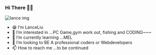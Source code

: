 ### Hi There 👋👋
![lance img](https://raw.githubusercontent.com/lanceliumeng/photos_for_github/main/my_photo.jpg?token=AULWVQJJAT4IQHWOD2AXY4TBPIP5Y "yeah,this is me")

- 😁 I’m LanceLiu 
- 👀 I’m interested in ...PC Game,gym work out, fishing and CODING~~~
- 🌱 I’m currently learning ...MEL
- 💞️ I’m looking to BE A professional coders or Webdevelopers
- 📫 How to reach me ...to be continued 

<!---
lanceliumeng/lanceliumeng is a ✨ special ✨ repository because its `README.md` (this file) appears on your GitHub profile.
You can click the Preview link to take a look at your changes.
--->
